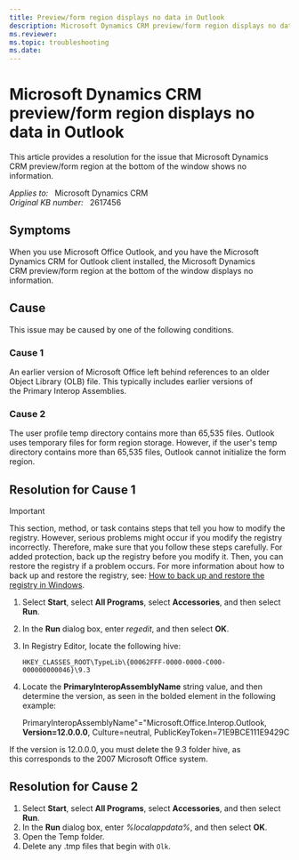 ```yaml
---
title: Preview/form region displays no data in Outlook
description: Microsoft Dynamics CRM preview/form region displays no data in Outlook. Provides a resolution.
ms.reviewer: 
ms.topic: troubleshooting
ms.date: 
---
```

# Microsoft Dynamics CRM preview/form region displays no data in Outlook

This article provides a resolution for the issue that Microsoft Dynamics CRM preview/form region at the bottom of the window shows no information.

_Applies to:_ &nbsp; Microsoft Dynamics CRM  
_Original KB number:_ &nbsp; 2617456

## Symptoms

When you use Microsoft Office Outlook, and you have the Microsoft Dynamics CRM for Outlook client installed, the Microsoft Dynamics CRM preview/form region at the bottom of the window displays no information.

## Cause

This issue may be caused by one of the following conditions.

### Cause 1

An earlier version of Microsoft Office left behind references to an older Object Library (OLB) file. This typically includes earlier versions of the Primary Interop Assemblies.

### Cause 2

The user profile temp directory contains more than 65,535 files. Outlook uses temporary files for form region storage. However, if the user's temp directory contains more than 65,535 files, Outlook cannot initialize the form region.

## Resolution for Cause 1

> [!IMPORTANT]
> This section, method, or task contains steps that tell you how to modify the registry. However, serious problems might occur if you modify the registry incorrectly. Therefore, make sure that you follow these steps carefully. For added protection, back up the registry before you modify it. Then, you can restore the registry if a problem occurs. For more information about how to back up and restore the registry, see: [How to back up and restore the registry in Windows](https://support.microsoft.com/help/322756).

1. Select **Start**, select **All Programs**, select **Accessories**, and then select **Run**.
2. In the **Run** dialog box, enter *regedit*, and then select **OK**.
3. In Registry Editor, locate the following hive:

    `HKEY_CLASSES_ROOT\TypeLib\{00062FFF-0000-0000-C000-000000000046}\9.3`

4. Locate the **PrimaryInteropAssemblyName** string value, and then determine the version, as seen in the bolded element in the following example:

   PrimaryInteropAssemblyName"="Microsoft.Office.Interop.Outlook, **Version=12.0.0.0**, Culture=neutral, PublicKeyToken=71E9BCE111E9429C

If the version is 12.0.0.0, you must delete the 9.3 folder hive, as this corresponds to the 2007 Microsoft Office system.

## Resolution for Cause 2

1. Select **Start**, select **All Programs**, select **Accessories**, and then select **Run**.
2. In the **Run** dialog box, enter *%localappdata%*, and then select **OK**.
3. Open the Temp folder.
4. Delete any .tmp files that begin with `Olk`.
